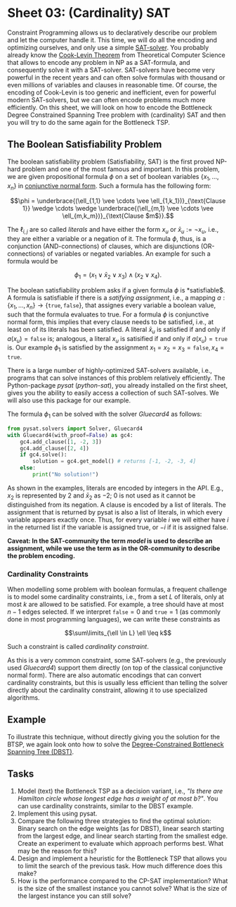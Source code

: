 # Sheet  03: (Cardinality) SAT

Constraint Programming allows us to declaratively describe our problem and let the computer handle it.
This time, we will do all the encoding and optimizing ourselves, and only use a simple [SAT-solver](https://en.wikipedia.org/wiki/SAT_solver).
You probably already know the [Cook-Levin Theorem](https://en.wikipedia.org/wiki/Cook%E2%80%93Levin_theorem) from Theoretical Computer Science that allows to encode any problem in NP as a SAT-formula, and consequently solve it with a SAT-solver.
SAT-solvers have become very powerful in the recent years and can often solve formulas with thousand or even millions of variables and clauses in reasonable time.
Of course, the encoding of Cook-Levin is too generic and inefficient, even for powerful modern SAT-solvers, but we can often encode problems much more efficiently.
On this sheet, we will look on how to encode the Bottleneck Degree Constrained Spanning Tree problem with (cardinality) SAT and then you will try to do the same again for the Bottleneck TSP.

## The Boolean Satisfiability Problem

The boolean satisfiability problem (Satisfiability, SAT) is the first proved NP-hard problem and one of the most famous and important.
In this problem, we are given propositional formula $\phi$ on a set of boolean variables $\{x_1, \ldots, x_n\}$ in [conjunctive normal form](https://en.wikipedia.org/wiki/Conjunctive_normal_form).
Such a formula has the following form:

```math
\phi = \underbrace{(\ell_{1,1} \vee \cdots \vee \ell_{1,k_1})}_{\text{Clause 1}} \wedge \cdots \wedge \underbrace{(\ell_{m,1} \vee \cdots \vee \ell_{m,k_m})}_{\text{Clause $m$}}.
```

The $\ell_{i,j}$ are so called *literals* and have either the  form $x_u$ or $\bar{x}_u := \neg x_u$,  i.e., they are either a variable or a negation of it.
The formula $\phi$, thus, is a conjunction (AND-connections) of clauses, which are disjunctions (OR-connections) of variables or negated variables. 
An example for such a formula would be
```math
\phi_1 = (x_1 \vee \bar{x}_2 \vee x_3) \wedge (x_2 \vee x_4).
```

The boolean satisfiability problem asks if a given formula $\phi$ is *satisfiable$.
A formula  is satisfiable if there is a *satifying assignment*,
i.e., a mapping $a: \{x_1,\ldots,x_n\} \to \{\texttt{true}, \texttt{false}\}$,
that assignes every variable a boolean value, such that the formula evaluates to true.
For a formula  $\phi$ is  conjunctive normal form, this implies that every  clause needs to be satisfied, i.e.,
at least on of its literals has been satisfied.
A literal $\bar{x}_u$ is satisfied if and only if  $a(x_u) = \texttt{false}$ is;
analogous, a literal $x_u$ is satisified if and  only if $a(x_u)  = \texttt{true}$ is.
Our example $\phi_1$ is satisfied by the  assignment $x_1 = x_2 = x_3 = \texttt{false}, x_4 = \texttt{true}$.

There is a large number of highly-optimized SAT-solvers available, i.e., programs that can solve instances of this problem relatively efficiently.
The Python-package *pysat* (*python-sat*), you already installed on the first sheet, gives you the ability to easily access a collection of such SAT-solves.
We will also use this package for our example.

The formula  $\phi_1$ can be solved with the solver *Gluecard4* as follows:

```python
from pysat.solvers import Solver, Gluecard4
with Gluecard4(with_proof=False) as gc4:
	gc4.add_clause([1, -2, 3])
	gc4.add_clause([2, 4])
	if gc4.solve():
		solution = gc4.get_model() # returns [-1, -2, -3, 4]
	else:
		print("No solution!")
```

As shown in the examples, literals are encoded by integers in the API.
E.g., $x_2$ is represented by $2$ and $\bar{x}_2$ as $-2$;  $0$ is not used as it cannot be distinguished from its negation.
A clause is encoded by a list of literals.
The assignment that is returned by pysat is also a list of literals, in which every variable appears exactly once.
Thus, for every variable $i$ we will either have $i$ in the returned list if the variable is assigned true, or $-i$ if it  is assigned false.

**Caveat: In the SAT-community the term _model_ is used to describe an assignment, while we use the term as in the OR-community to describe the problem encoding.**



### Cardinality Constraints

When modelling some problem with boolean formulas, a frequent challenge is to model some cardinality constraints, i.e., from a set $L$ of literals, only at most $k$ are allowed to be satisfied.
For example, a tree should have at most $n-1$ edges selected.
If we interpret $\texttt{false}=0$ and $\texttt{true}=1$ (as commonly done in most programming languages), we can write these constraints as
```math
\sum\limits_{\ell \in L} \ell \leq k
```
Such a constraint is called *cardinality constraint*.

As this is a very common constraint, some SAT-solvers (e.g., the  previously used *Gluecard4*) support them directly (on top of the classical conjunctive normal form).
There are also automatic encodings that can convert cardinality constraints, but this is usually less efficient than telling the solver directly about the cardinality constraint, allowing it to use specialized algorithms.



##  Example 

To illustrate this technique, without directly giving you the solution for the BTSP, we again look onto how to solve the [Degree-Constrained Bottleneck Spanning Tree (DBST)](./DBST).


## Tasks

1. Model (text) the Bottleneck TSP as a decision variant, i.e., *"Is there are Hamilton circle whose longest edge has a weight of at most b?"*. You can use cardinality constraints, similar to the DBST example.
2. Implement this using pysat.
3. Compare the following three strategies to find the optimal solution: Binary search on the edge weights (as for DBST),  linear search starting from the largest edge, and linear search starting from the smallest edge. Create an experiment to evaluate which approach performs best. What may be the reason for this?
4. Design and implement a heuristic for the Bottleneck TSP that allows you to limit the search of the previous task. How much difference does this make?
5. How is the performance compared to the CP-SAT implementation? What is the size of the smallest instance you cannot solve? What is  the size of the largest instance you can still solve?
